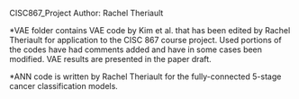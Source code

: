 CISC867_Project
 Author: Rachel Theriault

 *VAE folder contains VAE code by Kim et al. that has been edited by Rachel Theriault for application to the CISC 867 course project. Used portions of the codes have had comments added and have in some cases been modified. VAE results are presented in the paper draft.

 *ANN code is written by Rachel Theriault for the fully-connected 5-stage cancer classification models.
